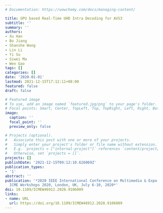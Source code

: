 ```yaml
---
# Documentation: https://wowchemy.com/docs/managing-content/

title: GPU based Real-Time UHD Intra Decoding for AVS3
subtitle: ''
summary: ''
authors:
- Xu Han
- Bo Jiang
- Shanshe Wang
- Lin Li
- Yi Su
- Siwei Ma
- Wen Gao
tags: []
categories: []
date: '2020-01-01'
lastmod: 2021-12-15T17:12:11+08:00
featured: false
draft: false

# Featured image
# To use, add an image named `featured.jpg/png` to your page's folder.
# Focal points: Smart, Center, TopLeft, Top, TopRight, Left, Right, BottomLeft, Bottom, BottomRight.
image:
  caption: ''
  focal_point: ''
  preview_only: false

# Projects (optional).
#   Associate this post with one or more of your projects.
#   Simply enter your project's folder or file name without extension.
#   E.g. `projects = ["internal-project"]` references `content/project/deep-learning/index.md`.
#   Otherwise, set `projects = []`.
projects: []
publishDate: '2021-12-15T09:12:10.626069Z'
publication_types:
- '1'
abstract: ''
publication: '*2020 IEEE International Conference on Multimedia & Expo Workshops,
  ICME Workshops 2020, London, UK, July 6-10, 2020*'
doi: 10.1109/ICMEW46912.2020.9106009
links:
- name: URL
  url: https://doi.org/10.1109/ICMEW46912.2020.9106009
---
```

